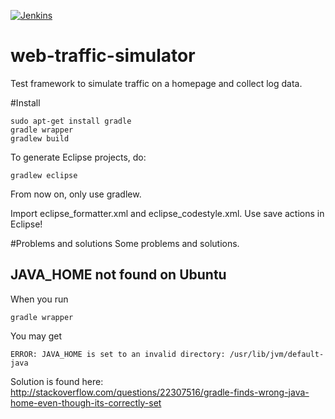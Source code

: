 [![Jenkins](https://travis-ci.org/web-traffic-simulator/web-traffic-simulator.svg)](https://travis-ci.org/web-traffic-simulator/web-traffic-simulator)

web-traffic-simulator
=====================
Test framework to simulate traffic on a homepage and collect log data.

#Install
```
sudo apt-get install gradle
gradle wrapper
gradlew build
```
To generate Eclipse projects, do:
```
gradlew eclipse
```

From now on, only use gradlew.

Import eclipse_formatter.xml and eclipse_codestyle.xml. Use save actions in Eclipse!

#Problems and solutions
Some problems and solutions.

## JAVA_HOME not found on Ubuntu
When you run
```
gradle wrapper
```
You may get
```
ERROR: JAVA_HOME is set to an invalid directory: /usr/lib/jvm/default-java
```
Solution is found here: http://stackoverflow.com/questions/22307516/gradle-finds-wrong-java-home-even-though-its-correctly-set

